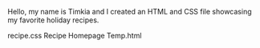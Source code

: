Hello, my name is Timkia and I created an HTML and CSS file showcasing my favorite holiday recipes. 

recipe.css
Recipe Homepage Temp.html
